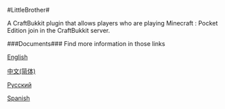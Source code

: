 #LittleBrother#

A CraftBukkit plugin that allows players who are playing Minecraft : Pocket Edition join in the CraftBukkit server.

###Documents###
Find more information in those links

[English](https://github.com/ljyloo/LittleBrother/blob/master/docs/README_ENGLISH.md)

[中文(简体)](https://github.com/ljyloo/LittleBrother/blob/master/docs/README_CHINESE.md)

[Русский](https://github.com/ljyloo/LittleBrother/blob/master/docs/README_RUSSIAN.md)

[Spanish](https://github.com/ljyloo/LittleBrother/blob/master/docs/README_SPANISH.md)
